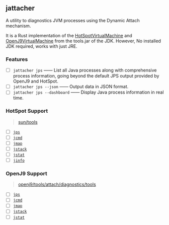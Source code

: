 ## jattacher

A utility to diagnostics JVM processes using the Dynamic Attach mechanism.

It is a Rust implementation of
the [HotSpotVirtualMachine](https://github.com/openjdk/jdk8u/blob/master/jdk/src/share/classes/sun/tools/attach/HotSpotVirtualMachine.java)
and [OpenJ9VirtualMachine](https://github.com/eclipse-openj9/openj9/blob/master/jcl/src/jdk.attach/share/classes/com/ibm/tools/attach/attacher/OpenJ9VirtualMachine.java)
from the tools.jar of the JDK. However, No installed JDK required, works with just JRE.

### Features

- [ ] `jattacher jps` —— List all Java processes along with comprehensive process information, going beyond the default
  JPS output
  provided by OpenJ9 and HotSpot.
- [ ] `jattacher jps --json` —— Output data in JSON format.
- [ ] `jattacher jps --dashboard` —— Display Java process information in real time.

### HotSpot Support

> [sun/tools](https://github.com/openjdk/jdk8u/tree/master/jdk/src/share/classes/sun/tools)

- [ ] [`jps`](https://github.com/openjdk/jdk8u/blob/master/jdk/src/share/classes/sun/tools/jps/Arguments.java)
- [ ] [`jcmd`](https://github.com/openjdk/jdk8u/blob/master/jdk/src/share/classes/sun/tools/jcmd/Arguments.java)
- [ ] [`jmap`](https://github.com/openjdk/jdk8u/blob/master/jdk/src/share/classes/sun/tools/jmap/JMap.java)
- [ ] [`jstack`](https://github.com/openjdk/jdk8u/blob/master/jdk/src/share/classes/sun/tools/jstack/JStack.java)
- [ ] [`jstat`](https://github.com/openjdk/jdk8u/blob/master/jdk/src/share/classes/sun/tools/jstat/Arguments.java)
- [ ] [`jinfo`](https://github.com/openjdk/jdk8u/blob/master/jdk/src/share/classes/sun/tools/jinfo/JInfo.java)

### OpenJ9 Support

> [openj9/tools/attach/diagnostics/tools](https://github.com/eclipse-openj9/openj9/tree/master/jcl/src/jdk.jcmd/share/classes/openj9/tools/attach/diagnostics/tools)

- [ ] [`jps`](https://github.com/eclipse-openj9/openj9/blob/master/jcl/src/jdk.jcmd/share/classes/openj9/tools/attach/diagnostics/tools/Jps.java)
- [ ] [`jcmd`](https://github.com/eclipse-openj9/openj9/blob/master/jcl/src/jdk.jcmd/share/classes/openj9/tools/attach/diagnostics/tools/Jcmd.java)
- [ ] [`jmap`](https://github.com/eclipse-openj9/openj9/blob/master/jcl/src/jdk.jcmd/share/classes/openj9/tools/attach/diagnostics/tools/Jmap.java)
- [ ] [`jstack`](https://github.com/eclipse-openj9/openj9/blob/master/jcl/src/jdk.jcmd/share/classes/openj9/tools/attach/diagnostics/tools/Jstack.java)
- [ ] [`jstat`](https://github.com/eclipse-openj9/openj9/blob/master/jcl/src/jdk.jcmd/share/classes/openj9/tools/attach/diagnostics/tools/Jstat.java)